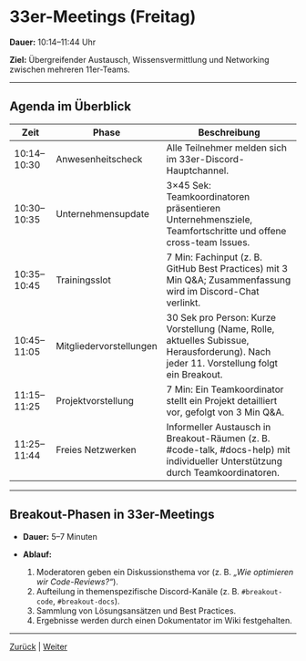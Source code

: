 # 33er-Meetings (Freitag)

**Dauer:** 10:14–11:44 Uhr

**Ziel:** Übergreifender Austausch, Wissensvermittlung und Networking zwischen mehreren 11er-Teams.

---

## Agenda im Überblick

Zeit | Phase | Beschreibung  
--- | --- | ---  
10:14–10:30 | Anwesenheitscheck | Alle Teilnehmer melden sich im 33er-Discord-Hauptchannel.  
10:30–10:35 | Unternehmensupdate | 3×45 Sek: Teamkoordinatoren präsentieren Unternehmensziele, Teamfortschritte und offene cross-team Issues.  
10:35–10:45 | Trainingsslot | 7 Min: Fachinput (z. B. GitHub Best Practices) mit 3 Min Q&A; Zusammenfassung wird im Discord-Chat verlinkt.  
10:45–11:05 | Mitgliedervorstellungen | 30 Sek pro Person: Kurze Vorstellung (Name, Rolle, aktuelles Subissue, Herausforderung). Nach jeder 11. Vorstellung folgt ein Breakout.  
11:15–11:25 | Projektvorstellung | 7 Min: Ein Teamkoordinator stellt ein Projekt detailliert vor, gefolgt von 3 Min Q&A.  
11:25–11:44 | Freies Netzwerken | Informeller Austausch in Breakout-Räumen (z. B. #code-talk, #docs-help) mit individueller Unterstützung durch Teamkoordinatoren.

---

## Breakout-Phasen in 33er-Meetings

- **Dauer:** 5–7 Minuten
- **Ablauf:**

  1. Moderatoren geben ein Diskussionsthema vor (z. B. *„Wie optimieren wir Code-Reviews?“*).  
  2. Aufteilung in themenspezifische Discord-Kanäle (z. B. `#breakout-code`, `#breakout-docs`).  
  3. Sammlung von Lösungsansätzen und Best Practices.  
  4. Ergebnisse werden durch einen Dokumentator im Wiki festgehalten.

---

[Zurück](../2/README.md) | [Weiter](../../3/README.md)
